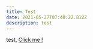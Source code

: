 ```yaml
---
title: Test
date: 2021-05-27T07:40:22.812Z
description: test
---
```

test, [Click me !](https://www.google.com)